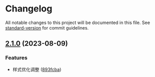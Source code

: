 # Changelog

All notable changes to this project will be documented in this file. See [standard-version](https://github.com/conventional-changelog/standard-version) for commit guidelines.

## [2.1.0](https://github.com/viarotel-org/vite-uniapp-template/compare/v2.0.6...v2.1.0) (2023-08-09)


### Features

* 样式优化调整 ([893fcba](https://github.com/viarotel-org/vite-uniapp-template/commit/893fcba5ca3c7c6bd7f26143ebee47318ed36259))
